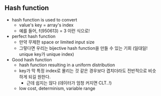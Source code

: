## Hash function
- hash function is used to convert
    - value's key = array's index
    - 예를 들어, f(950613) = 3 이런 식으로!
- perfect hash function
    - 만약 무제한 space or limited input size
    - 그렇다면 우리는 bijective hash function을 만들 수 있는 기회 (일대일! unique key가 unique index)
- Good hash function
    - hash function resulting in a uniform distribution
    - key가 막 특정 index로 몰리는 것 같은 경우보다 겹치더라도 전반적으로 비슷하게 되길 원한다.
        - 근데 쉽지는 않다 (데이터가 엄청 커지면 CLT..!)
    -  low cost, determinism, variable range